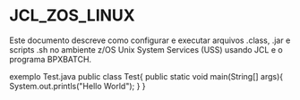 # JCL_ZOS_LINUX
 
Este documento descreve como configurar e executar arquivos .class, .jar e scripts .sh no ambiente z/OS Unix System Services (USS) usando JCL e o programa BPXBATCH.

exemplo Test.java
public class Test{
    public static void main(String[] args){
        System.out.printls("Hello World");
    }
}